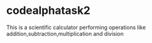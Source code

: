 # codealphatask2
This is a scientific calculator performing operations like addition,subtraction,multiplication and division
